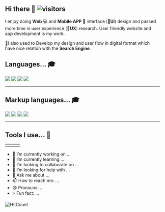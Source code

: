 ## Hi there 👋 ![visitors](https://visitor-badge.laobi.icu/badge?page_id=mhrshuvo)
 
 I enjoy doing  **Web** :computer: and  **Mobile APP** :iphone: interface (:star2:**UI**) design and passed more time in user experience (:star2:**UX**) research. User friendly website and app development is my work.

 :star2:I also used to Develop my design and user flow in digital format which have nice relation with the **Search Engine**.


## Languages... :mortar_board:

<div>
<img src= "https://img.shields.io/static/v1?label=C&message=%20&color=success"> 
<img src= "https://img.shields.io/static/v1?label=C%2B%2B&message=%20&color=success"> 
<img src= "https://img.shields.io/static/v1?label=Java&message=%20&color=success"> 
<img src= "https://img.shields.io/static/v1?label=JavaScript&message=%20&color=success">
</div>
<hr>

## Markup languages... :mortar_board:

<div>
<img src= "https://img.shields.io/static/v1?label=HTML&message=%20&color=success">
<img src= "https://img.shields.io/static/v1?label=CSS&message=%20&color=success">
<img src= "https://img.shields.io/static/v1?label=SCSS&message=%20&color=success">
<img src= "https://img.shields.io/static/v1?label=XML&message=%20&color=success">
</div>
<hr>

## Tools I use... :electric_plug:


|  |  |  |
|---|---|---|
|  |  | |


<!-- Here are some ideas to get you started: -->

- 🔭 I’m currently working on ...
- 🌱 I’m currently learning ...
- 👯 I’m looking to collaborate on ...
- 🤔 I’m looking for help with ...
- 💬 Ask me about ...
- 📫 How to reach me: ...
- 😄 Pronouns: ...
- ⚡ Fun fact: ...




![HitCount](http://hits.dwyl.com/mhrshuvo/mhrshuvo.svg)



